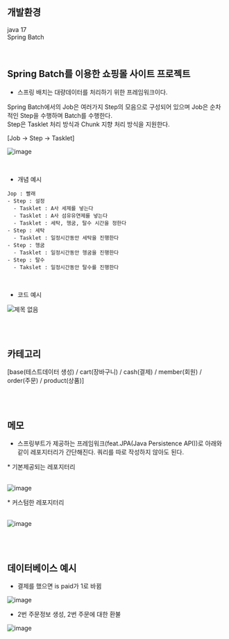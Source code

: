 ## 개발환경
java 17 <br>
Spring Batch

<br>

## Spring Batch를 이용한 쇼핑몰 사이트 프로젝트

- 스프링 배치는 대량데이터를 처리하기 위한 프레임워크이다.

Spring Batch에서의 Job은 여러가지 Step의 모음으로 구성되어 있으며 Job은 순차적인 Step을 수행하며 Batch를 수행한다.
<br>
Step은 Tasklet 처리 방식과 Chunk 지향 처리 방식을 지원한다.

[Job -> Step -> Tasklet]

![image](https://github.com/yhwit30/batch_ex_24_04/assets/153142837/a5e3637b-a33d-4b02-a72a-d8f617884997)

<br>

- 개념 예시
```
Jop : 빨래
- Step : 설정
  - Tasklet : A사 세제를 넣는다
  - Tasklet : A사 섬유유연제를 넣는다
  - Tasklet : 세탁, 헹굼, 탈수 시간을 정한다
- Step : 세탁
  - Tasklet : 일정시간동안 세탁을 진행한다
- Step : 헹굼
  - Tasklet : 일정시간동안 헹굼을 진행한다
- Step : 탈수
  - Takslet : 일정시간동안 탈수를 진행한다
```


<br>

- 코드 예시

![제목 없음](https://github.com/yhwit30/batch_ex_24_04/assets/153142837/6ff442af-058e-46df-adbb-cad7768cf977)



<br><br>
## 카테고리
[base(테스트데이터 생성) / cart(장바구니) / cash(결제) / member(회원) / order(주문) / product(상품)]

<br><br>
## 메모
- 스프링부트가 제공하는 프레임워크(feat.JPA(Java Persistence API))로 아래와 같이 레포지터리가 간단해진다. 쿼리를 따로 작성하지 않아도 된다.

<div>* 기본제공되는 레포지터리</div>
<br>

![image](https://github.com/yhwit30/batch_ex_24_04/assets/153142837/bb223921-6ee9-459a-a062-663b8ef3fc2b)

<div>* 커스텀한 레포지터리</div>
<br>

![image](https://github.com/yhwit30/batch_ex_24_04/assets/153142837/be110a84-bfef-4d84-b555-6e63d90d248a)



<br><br>
## 데이터베이스 예시

- 결제를 했으면 is paid가 1로 바뀜

![image](https://github.com/yhwit30/batch_ex_24_04/assets/153142837/e8f8a521-0e93-4a7a-8a4f-ec78586ad55b)


- 2번 주문정보 생성, 2번 주문에 대한 환불

![image](https://github.com/yhwit30/batch_ex_24_04/assets/153142837/69a2e060-4ea3-4368-b031-8ede112f8a2e)



